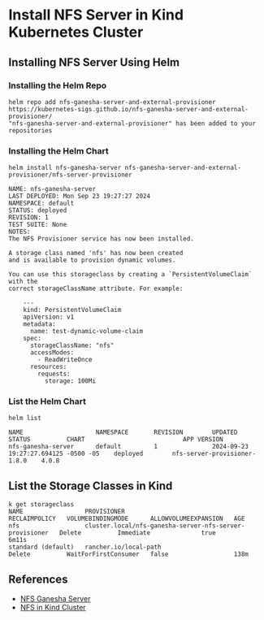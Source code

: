 # Install NFS Server in Kind Kubernetes Cluster

## Installing NFS Server Using Helm

### Installing the Helm Repo

```shell
helm repo add nfs-ganesha-server-and-external-provisioner https://kubernetes-sigs.github.io/nfs-ganesha-server-and-external-provisioner/
"nfs-ganesha-server-and-external-provisioner" has been added to your repositories
```

### Installing the Helm Chart

```shell
helm install nfs-ganesha-server nfs-ganesha-server-and-external-provisioner/nfs-server-provisioner

NAME: nfs-ganesha-server
LAST DEPLOYED: Mon Sep 23 19:27:27 2024
NAMESPACE: default
STATUS: deployed
REVISION: 1
TEST SUITE: None
NOTES:
The NFS Provisioner service has now been installed.

A storage class named 'nfs' has now been created
and is available to provision dynamic volumes.

You can use this storageclass by creating a `PersistentVolumeClaim` with the
correct storageClassName attribute. For example:

    ---
    kind: PersistentVolumeClaim
    apiVersion: v1
    metadata:
      name: test-dynamic-volume-claim
    spec:
      storageClassName: "nfs"
      accessModes:
        - ReadWriteOnce
      resources:
        requests:
          storage: 100Mi
```

### List the Helm Chart

```shell
helm list

NAME                    NAMESPACE       REVISION        UPDATED                                 STATUS          CHART                           APP VERSION
nfs-ganesha-server      default         1               2024-09-23 19:27:27.694125 -0500 -05    deployed        nfs-server-provisioner-1.8.0    4.0.8
```

## List the Storage Classes in Kind

```shell
k get storageclass
NAME                 PROVISIONER                                               RECLAIMPOLICY   VOLUMEBINDINGMODE      ALLOWVOLUMEEXPANSION   AGE
nfs                  cluster.local/nfs-ganesha-server-nfs-server-provisioner   Delete          Immediate              true                   6m11s
standard (default)   rancher.io/local-path                                     Delete          WaitForFirstConsumer   false                  138m
```

## References

- [NFS Ganesha Server](https://github.com/kubernetes-sigs/nfs-ganesha-server-and-external-provisioner/blob/master/charts/nfs-server-provisioner/README.md)
- [NFS in Kind Cluster](https://cloudyuga.guru/blogs/nfs-kind/)